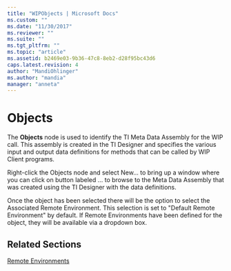 ```yaml
---
title: "WIPObjects | Microsoft Docs"
ms.custom: ""
ms.date: "11/30/2017"
ms.reviewer: ""
ms.suite: ""
ms.tgt_pltfrm: ""
ms.topic: "article"
ms.assetid: b2469e03-9b36-47c8-8eb2-d28f95bc43d6
caps.latest.revision: 4
author: "MandiOhlinger"
ms.author: "mandia"
manager: "anneta"
---
```

# Objects

The **Objects** node is used to identify the TI Meta Data Assembly for the WIP call.  This assembly is created in the TI Designer and specifies the various input and output data definitions for methods that can be called by WIP Client programs.

Right-click the Objects node and select New... to bring up a window where you can click on button labeled ... to browse to the Meta Data Assembly that was created using the TI Designer with the data definitions.

Once the object has been selected there will be the option to select the Associated Remote Environment.  This selection is set to "Default Remote Environment" by default. If Remote Environments have been defined for the object, they will be available via a dropdown box.

## Related Sections
[Remote Environments](../core/wipremoteenvs.md)
